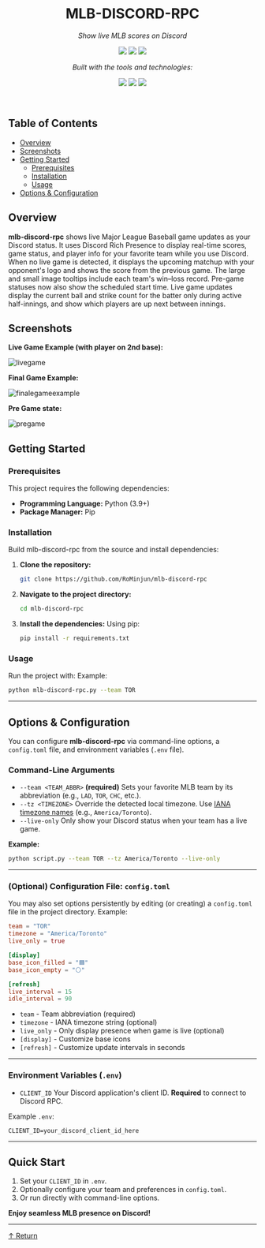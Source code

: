 <div align="center">

# MLB-DISCORD-RPC

*Show live MLB scores on Discord*

<p>
  <img src="https://img.shields.io/badge/last%20commit-today-brightgreen" />
  <img src="https://img.shields.io/badge/python-100.0%25-blue" />
  <img src="https://img.shields.io/badge/languages-1-lightgrey" />
</p>

*Built with the tools and technologies:*

<p>
  <img src="https://img.shields.io/badge/Markdown-informational?logo=markdown" />
  <img src="https://img.shields.io/badge/Python-blue?logo=python" />
  <img src="https://img.shields.io/badge/GitHub%20Actions-blue?logo=github-actions" />
</p>

</div>

<br>

## Table of Contents
* [Overview](#overview)
* [Screenshots](#screenshots)
* [Getting Started](#getting-started)
  * [Prerequisites](#prerequisites)
  * [Installation](#installation)
  * [Usage](#usage)
* [Options & Configuration](#options--configuration)

## Overview
**mlb-discord-rpc** shows live Major League Baseball game updates as your Discord status. It uses Discord Rich Presence to display real-time scores, game status, and player info for your favorite team while you use Discord. When no live game is detected, it displays the upcoming matchup with your opponent's logo and shows the score from the previous game. The large and small image tooltips include each team's win–loss record. Pre-game statuses now also show the scheduled start time. Live game updates display the current ball and strike count for the batter only during active half-innings, and show which players are up next between innings.

## Screenshots

**Live Game Example (with player on 2nd base):**

![livegame](https://github.com/user-attachments/assets/b1eea643-ce30-441c-ac44-b1a40ffbf887)

**Final Game Example:**  

![finalegameexample](https://github.com/user-attachments/assets/7216414d-e437-4e56-93e3-1e39977f5d46)

**Pre Game state:**

![pregame](https://github.com/user-attachments/assets/add81593-965a-400a-8be5-6e1404eb4eac)



## Getting Started

### Prerequisites
This project requires the following dependencies:
* **Programming Language:** Python (3.9+)
* **Package Manager:** Pip

### Installation
Build mlb-discord-rpc from the source and install dependencies:
1. **Clone the repository:**
   ```sh
   git clone https://github.com/RoMinjun/mlb-discord-rpc
   ```
2. **Navigate to the project directory:**
   ```sh
   cd mlb-discord-rpc
   ```
3. **Install the dependencies:**
   Using pip:
   ```sh
   pip install -r requirements.txt
   ```

### Usage
Run the project with:
Example:
```sh
python mlb-discord-rpc.py --team TOR
```

---

## Options & Configuration
You can configure **mlb-discord-rpc** via command-line options, a `config.toml` file, and environment variables (`.env` file).

### Command-Line Arguments
* `--team <TEAM_ABBR>`
  **(required)** Sets your favorite MLB team by its abbreviation (e.g., `LAD`, `TOR`, `CHC`, etc.).
* `--tz <TIMEZONE>`
  Override the detected local timezone. Use [IANA timezone names](https://en.wikipedia.org/wiki/List_of_tz_database_time_zones) (e.g., `America/Toronto`).
* `--live-only`
  Only show your Discord status when your team has a live game.

**Example:**

```sh
python script.py --team TOR --tz America/Toronto --live-only
```

---

### (Optional) Configuration File: `config.toml`

You may also set options persistently by editing (or creating) a `config.toml` file in the project directory.
Example:
```toml
team = "TOR"
timezone = "America/Toronto"
live_only = true

[display]
base_icon_filled = "🟦"
base_icon_empty = "⚪"

[refresh]
live_interval = 15
idle_interval = 90
```

* `team` - Team abbreviation (required)
* `timezone` - IANA timezone string (optional)
* `live_only` - Only display presence when game is live (optional)
* `[display]` - Customize base icons
* `[refresh]` - Customize update intervals in seconds

---

### Environment Variables (`.env`)

* `CLIENT_ID`
  Your Discord application's client ID. **Required** to connect to Discord RPC.

Example `.env`:

```
CLIENT_ID=your_discord_client_id_here
```

---

## Quick Start

1. Set your `CLIENT_ID` in `.env`.
2. Optionally configure your team and preferences in `config.toml`.
3. Or run directly with command-line options.

**Enjoy seamless MLB presence on Discord!**

---

[↑ Return](#table-of-contents)
